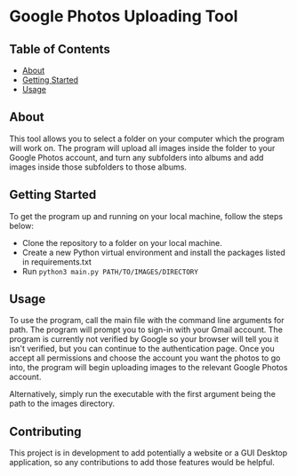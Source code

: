 # Google Photos Uploading Tool

## Table of Contents

- [About](#about)
- [Getting Started](#getting_started)
- [Usage](#usage)

## About <a name = "about"></a>

This tool allows you to select a folder on your computer which the program will work on. The program will upload all images inside the folder to your Google Photos account, and turn any subfolders into albums and add images inside those subfolders to those albums.

## Getting Started <a name = "getting_started"></a>

To get the program up and running on your local machine, follow the steps below:

- Clone the repository to a folder on your local machine.
- Create a new Python virtual environment and install the packages listed in requirements.txt
- Run ```python3 main.py PATH/TO/IMAGES/DIRECTORY```

## Usage <a name = "usage"></a>

To use the program, call the main file with the command line arguments for path. The program will prompt you to sign-in with your Gmail account. The program is currently not verified by Google so your browser will tell you it isn't verified, but you can continue to the authentication page. Once you accept all permissions and choose the account you want the photos to go into, the program will begin uploading images to the relevant Google Photos account. 

Alternatively, simply run the executable with the first argument being the path to the images directory.

## Contributing

This project is in development to add potentially a website or a GUI Desktop application, so any contributions to add those features would be helpful.
